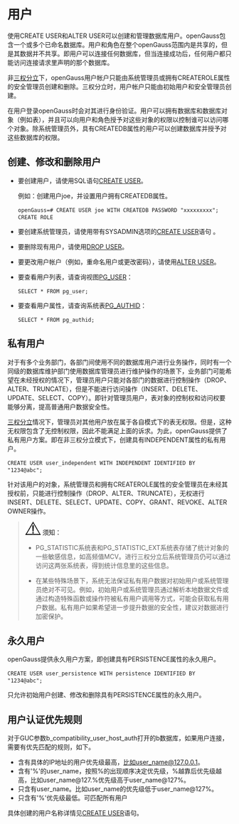 # 用户

使用CREATE USER和ALTER USER可以创建和管理数据库用户。openGauss包含一个或多个已命名数据库。用户和角色在整个openGauss范围内是共享的，但是其数据并不共享。即用户可以连接任何数据库，但当连接成功后，任何用户都只能访问连接请求里声明的那个数据库。

非[三权分立](三权分立.md)下，openGauss用户帐户只能由系统管理员或拥有CREATEROLE属性的安全管理员创建和删除。三权分立时，用户帐户只能由初始用户和安全管理员创建。

在用户登录openGauss时会对其进行身份验证。用户可以拥有数据库和数据库对象（例如表），并且可以向用户和角色授予对这些对象的权限以控制谁可以访问哪个对象。除系统管理员外，具有CREATEDB属性的用户可以创建数据库并授予对这些数据库的权限。

## 创建、修改和删除用户<a name="zh-cn_topic_0237121102_zh-cn_topic_0155089862_section1157510331121"></a>

-   要创建用户，请使用SQL语句[CREATE USER](../SQLReference/CREATE-USER.md)。

    例如：创建用户joe，并设置用户拥有CREATEDB属性。

    ```
    openGauss=# CREATE USER joe WITH CREATEDB PASSWORD "xxxxxxxxx";
    CREATE ROLE
    ```

-   要创建系统管理员，请使用带有SYSADMIN选项的[CREATE USER](../SQLReference/CREATE-USER.md)语句 。
-   要删除现有用户，请使用[DROP USER](../SQLReference/DROP-USER.md)。
-   要更改用户帐户（例如，重命名用户或更改密码），请使用[ALTER USER](../SQLReference/ALTER-USER.md)。
-   要查看用户列表，请查询视图[PG\_USER](../DataBaseReference/PG_USER.md)：

    ```
    SELECT * FROM pg_user; 
    ```

-   要查看用户属性，请查询系统表[PG\_AUTHID](../DataBaseReference/PG_AUTHID.md)：

    ```
    SELECT * FROM pg_authid; 
    ```


## 私有用户<a name="zh-cn_topic_0237121102_section12234116194510"></a>

对于有多个业务部门，各部门间使用不同的数据库用户进行业务操作，同时有一个同级的数据库维护部门使用数据库管理员进行维护操作的场景下，业务部门可能希望在未经授权的情况下，管理员用户只能对各部门的数据进行控制操作（DROP、ALTER、TRUNCATE），但是不能进行访问操作（INSERT、DELETE、UPDATE、SELECT、COPY）。即针对管理员用户，表对象的控制权和访问权要能够分离，提高普通用户数据安全性。

[三权分立](三权分立.md)情况下，管理员对其他用户放在属于各自模式下的表无权限。但是，这种无权限包含了无控制权限，因此不能满足上面的诉求。为此，openGauss提供了私有用户方案。即在非三权分立模式下，创建具有INDEPENDENT属性的私有用户。

```
CREATE USER user_independent WITH INDEPENDENT IDENTIFIED BY "1234@abc";
```

针对该用户的对象，系统管理员和拥有CREATEROLE属性的安全管理员在未经其授权前，只能进行控制操作（DROP、ALTER、TRUNCATE），无权进行INSERT、DELETE、SELECT、UPDATE、COPY、GRANT、REVOKE、ALTER OWNER操作。

>  ![](public_sys-resources/icon-notice.png) **须知：**   
>
>  - PG_STATISTIC系统表和PG_STATISTIC_EXT系统表存储了统计对象的一些敏感信息，如高频值MCV。进行三权分立后系统管理员仍可以通过访问这两张系统表，得到统计信息里的这些信息。
>  
>  - 在某些特殊场景下，系统无法保证私有用户数据对初始用户或系统管理员绝对不可见。例如，初始用户或系统管理员通过解析本地数据文件或通过构造特殊函数或操作符被私有用户调用等方式，可能会获取私有用户数据。私有用户如果希望进一步提升数据的安全性，建议对数据进行加密保护。

## 永久用户<a name="zh-cn_topic_0237121102_section12234116194510"></a>

openGauss提供永久用户方案，即创建具有PERSISTENCE属性的永久用户。

```
CREATE USER user_persistence WITH persistence IDENTIFIED BY "1234@abc";
```

只允许初始用户创建、修改和删除具有PERSISTENCE属性的永久用户。

## 用户认证优先规则<a name="zh-cn_topic_0237121102_section12234116194510"></a>
对于GUC参数b_compatibility_user_host_auth打开的b数据库，如果用户连接，需要有优先匹配的规则，如下。
- 含有具体的IP地址的用户优先级最高，比如user_name@127.0.0.1。
- 含有'%'的user_name，按照%的出现顺序决定优先级，%越靠后优先级越高，比如user_name@127.%优先级高于user_name@127%。
- 只含有user_name。比如user_name的优先级低于user_name@127%。
- 只含有'%'优先级最低。可匹配所有用户

具体创建的用户名称详情见[CREATE USER](../SQLReference/CREATE-USER.md)语句。

